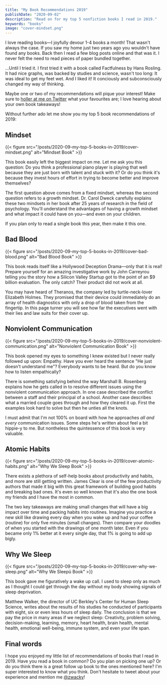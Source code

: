 ```yaml
---
title: "My Book Recommendations 2019"
publishDate: "2020-09-02"
description: "Read on for my top 5 nonfiction books I read in 2019."
keywords: "books"
image: "cover-mindset.png"
---
```


I love reading books—I joyfully devour 1-4 books a month! That wasn't always the case. If you saw my home just two years ago you wouldn't have found any books. Back then I read a few blog posts online and that was it. I never felt the need to read pieces of paper bundled together.

...Until I tried it. I first tried it with a book called Factfulness by Hans Rosling. It had nice graphs, was backed by studies and science, wasn't too long: It was ideal to get my feet wet. And I liked it! It conciously and subconsciously changed my way of thinking.

Maybe one or two of my recommendations will pique your interest! Make sure to [holler at me on Twitter](https://twitter.com/zwacky) what your favourites are; I love hearing about your own book takeaways!

Without further ado let me show you my top 5 book recommendations of 2019:


## Mindset

{{< figure src="/posts/2020-09-my-top-5-books-in-2019/cover-mindset.png" alt="Mindset Book" >}}

This book easily left the biggest impact on me. Let me ask you this question: Do you think a professional piano player is playing that well because they are just born with talent and stuck with it? Or do you think it's because they invest hours of effort in trying to become better and improve themselves?

The first question above comes from a fixed mindset, whereas the second question refers to a growth mindset. Dr. Carol Dweck carefully explains these two mindsets in her book after 25 years of research in the field of psychology. You'll understand the advantages of having a growth mindset and what impact it could have on you—and even on your children.

If you plan only to read a single book this year, then make it this one.

## Bad Blood

{{< figure src="/posts/2020-09-my-top-5-books-in-2019/cover-bad-blood.png" alt="Bad Blood Book" >}}

This book reads itself like a Hollywood Deception Drama—only that it is real! Prepare yourself for an amazing investigative work by John Carreyrou telling you the story how a Silicon Valley Startup got to the point of an $9 billion evaluation. The only catch? Their product did not work at all.

You may have heard of Theranos, the company led by turtle-neck-lover Elizabeth Holmes. They promised that their device could immediately do an array of health diagnostics with only a drop of blood taken from the fingertip. In this page turner you will see how far the executives went with their lies and law suits for their cover up.

## Nonviolent Communication

{{< figure src="/posts/2020-09-my-top-5-books-in-2019/cover-nonviolent-communication.png" alt="Nonviolent Communication Book" >}}

This book opened my eyes to something I knew existed but I never really followed up upon: Empathy. Have you ever heard the sentence "He just doesn't understand me"? Everybody wants to be heard. But do you know how to listen empathically? 

There is something satisfying behind the way Marshall B. Rosenberg explains how he gets called in to resolve different issues using the nonviolent communication approach. In one case described the conflict between a staff and their principal of a school. Another case describes what a married couple goes through and how they cleared it up. First the examples look hard to solve but then he unties all the knots.

I must admit that I'm not 100% on board with how he approaches _all and every_ communication issues. Some steps he's written about feel a bit hippie-y to me. But nontheless the quintessence of this book is very valuable.

## Atomic Habits

{{< figure src="/posts/2020-09-my-top-5-books-in-2019/cover-atomic-habits.png" alt="Why We Sleep Book" >}}

There exists a plethora of self-help books about productivity and habits, and more are still getting written. James Clear is one of the few productivity authors that made it big with this great framework of building good habits and breaking bad ones. It's even so well known that it's also the one book my friends and I have the most in common.

The two key takeaways are making small changes that will have a big impact over time and packing habits into routines. Imagine you practice a new skill like drawing every day when you wake up and had your coffee (routine) for only five minutes (small changes). Then compare your doodles of when you started with the drawings of one month later. Even if you became only 1% better at it every single day, that 1% is going to add up bigly.

## Why We Sleep

{{< figure src="/posts/2020-09-my-top-5-books-in-2019/cover-why-we-sleep.png" alt="Why We Sleepü Book" >}}

This book gave me figuratively a wake up call. I used to sleep only as much as I thought I could get through the day without my body showing signals of sleep deprivation.

Matthew Walker, the director of UC Berkley's Center for Human Sleep Science, writes about the results of his studies he conducted of participants with eight, six or even less hours of sleep daily. The conclusion is that we pay the price in many areas if we neglect sleep: Creativity, problem solving, decision-making, learning, memory, heart health, brain health, mental health, emotional well-being, immune system, and even your life span.

## Final words

I hope you enjoyed my little list of recommendations of books that I read in 2019. Have you read a book in common? Do you plan on picking one up? Or do you think there is a great follow up book to the ones mentioned here? I'm super interested to know what you think. Don't hesitate to tweet about your experience and mention me [@zwacky](https://twitter.com/zwacky)!
